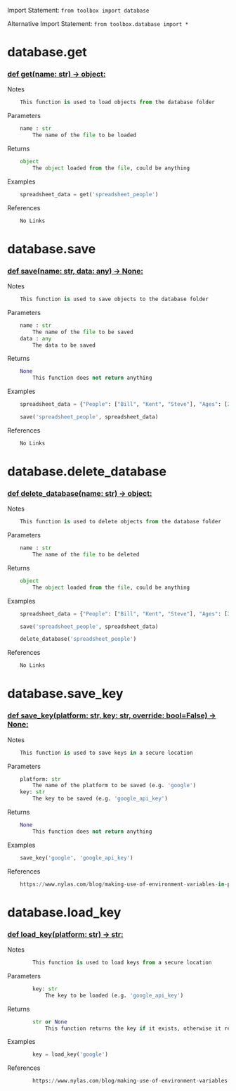 Import Statement: `from toolbox import database`

Alternative Import Statement: `from toolbox.database import *`

# database.get #

### [def get(name: str) -> object:](./../toolbox/database.py#L8) ###

Notes

```python
    This function is used to load objects from the database folder
```

Parameters

```python
    name : str
        The name of the file to be loaded
```

Returns

```python
    object
        The object loaded from the file, could be anything
```

Examples

```python
    spreadsheet_data = get('spreadsheet_people')
```

References

```python
    No Links
```

# database.save #

### [def save(name: str, data: any) -> None:](./../toolbox/database.py#L39) ###

Notes

```python
    This function is used to save objects to the database folder
```

Parameters

```python
    name : str
        The name of the file to be saved
    data : any
        The data to be saved
```

Returns

```python
    None
        This function does not return anything
```

Examples

```python
    spreadsheet_data = {"People": ["Bill", "Kent", "Steve"], "Ages": [20, 30, 40]}

    save('spreadsheet_people', spreadsheet_data)
```

References

```python
    No Links
```

# database.delete_database #

### [def delete_database(name: str) -> object:](./../toolbox/database.py#L73) ###

Notes

```python
    This function is used to delete objects from the database folder
```

Parameters

```python
    name : str
        The name of the file to be deleted
```

Returns

```python
    object
        The object loaded from the file, could be anything
```

Examples

```python
    spreadsheet_data = {"People": ["Bill", "Kent", "Steve"], "Ages": [20, 30, 40]}

    save('spreadsheet_people', spreadsheet_data)

    delete_database('spreadsheet_people')
```

References

```python
    No Links
```

# database.save_key #

### [def save_key(platform: str, key: str, override: bool=False) -> None:](./../toolbox/database.py#L110) ###

Notes

```python
    This function is used to save keys in a secure location
```

Parameters

```python
    platform: str
        The name of the platform to be saved (e.g. 'google')
    key: str
        The key to be saved (e.g. 'google_api_key')
```

Returns

```python
    None
        This function does not return anything
```

Examples

```python
    save_key('google', 'google_api_key')
```

References

```python
    https://www.nylas.com/blog/making-use-of-environment-variables-in-python/
```

# database.load_key #

### [def load_key(platform: str) -> str:](./../toolbox/database.py#L143) ###

Notes

```python
        This function is used to load keys from a secure location
```

Parameters

```python
        key: str
            The key to be loaded (e.g. 'google_api_key')
```

Returns

```python
        str or None
            This function returns the key if it exists, otherwise it returns None
```

Examples

```python
        key = load_key('google')
```

References

```python
        https://www.nylas.com/blog/making-use-of-environment-variables-in-python/
```

